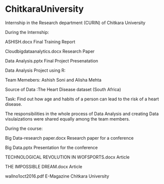 # ChitkaraUniversity

Internship in the Research department (CURIN) of Chitkara University

During the Internship:

ASHISH.docx	                            	Final Training Report

Cloudbigdataanalytics.docx	            	Research Paper 

Data Analysis.pptx                      	Final Project Presenatation

Data Analysis Project using R:

Team Memebers: Ashish Soni and Alisha Mehta

Source of Data :The Heart Disease dataset (South Africa) 

Task: Find out how age and habits of a person can lead to the risk of a heart disease.

The responsibilities in the whole process of Data Analysis and creating Data visulaizations were shared equally among the team members. 







During the course: 

Big Data-research paper.docx	                            Research paper for a conference 

Big Data.pptx	                                            Presentation for the conference

TECHNOLOGICAL REVOLUTION IN WOFSPORTS.docx	              Article 

THE IMPOSSIBLE DREAM.docx	                                Article 

wallno1oct2016.pdf	                                      E-Magazine Chitkara University
  
